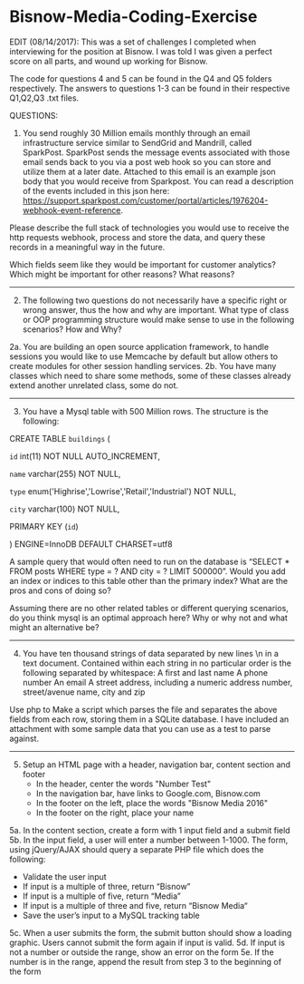 # Bisnow-Media-Coding-Exercise
EDIT (08/14/2017):  This was a set of challenges I completed when interviewing for the position at Bisnow. I was told I was given a perfect score on all parts, and wound up working for Bisnow.

The code for questions 4 and 5 can be found in the Q4 and Q5 folders respectively. 
The answers to questions 1-3 can be found in their respective Q1,Q2,Q3 .txt files.

QUESTIONS:
1) You send roughly 30 Million emails monthly through an email infrastructure service similar to SendGrid and Mandrill, called SparkPost.  SparkPost sends the message events associated with those email sends back to you via a post web hook so you can store and utilize them at a later date. Attached to this email is an example json body that you would receive from Sparkpost. You can read a description of the events included in this json here: https://support.sparkpost.com/customer/portal/articles/1976204-webhook-event-reference.

Please describe the full stack of technologies you would use to receive the http requests webhook, process and store the data, and query these records in a meaningful way in the future. 

Which fields seem like they would be important for customer analytics? Which might be important for other reasons? What reasons?

------------------------------------------------------------------------------------------

2) The following two questions do not necessarily have a specific right or wrong answer, thus the how and why are important. What type of class or OOP programming structure would make sense to use in the following scenarios? How and Why?

2a. You are building an open source application framework, to handle sessions you would like to use Memcache by default but allow others to create modules for other session handling services.
2b. You have many classes which need to share some methods, some of these classes already extend another unrelated class, some do not.

------------------------------------------------------------------------------------------

3) You have a Mysql table with 500 Million rows. The structure is the following:

CREATE TABLE `buildings` (

 `id` int(11) NOT NULL AUTO_INCREMENT,

 `name` varchar(255) NOT NULL,

 `type` enum('Highrise','Lowrise','Retail','Industrial') NOT NULL,

`city` varchar(100) NOT NULL,

 PRIMARY KEY (`id`)

) ENGINE=InnoDB DEFAULT CHARSET=utf8

A sample query that would often need to run on the database is “SELECT * FROM posts WHERE type = ? AND city = ? LIMIT 500000”. Would you add an index or indices to this table other than the primary index? What are the pros and cons of doing so?

Assuming there are no other related tables or different querying scenarios, do you think mysql is an optimal approach here? Why or why not and what might an alternative be?

------------------------------------------------------------------------------------------

4) You have ten thousand strings of data separated by new lines \n in a text document. Contained within each string in no particular order is the following separated by whitespace:
A first and last name
A phone number
An email
A street address, including a numeric address number, street/avenue name, city and zip

Use php to Make a script which parses the file and separates the above fields from each row, storing them in a SQLite database. I have included an attachment with some sample data that you can use as a test to parse against.

------------------------------------------------------------------------------------------


5. Setup an HTML page with a header, navigation bar, content section and footer
	- In the header, center the words "Number Test"
	- In the navigation bar, have links to Google.com, Bisnow.com
	- In the footer on the left, place the words "Bisnow Media 2016"
	- In the footer on the right, place your name
	
5a. In the content section, create a form with 1 input field and a submit field
5b. In the input field, a user will enter a number between 1-1000. The form, using jQuery/AJAX should query a separate PHP file which does the following:
- Validate the user input
- If input is a multiple of three, return “Bisnow”
- If input is a multiple of five, return “Media”
- If input is a multiple of three and five, return “Bisnow Media“
- Save the user’s input to a MySQL tracking table

5c. When a user submits the form, the submit button should show a loading graphic. Users cannot submit the form again if input is valid.
5d. If input is not a number or outside the range, show an error on the form
5e. If the number is in the range, append the result from step 3 to the beginning of the form
